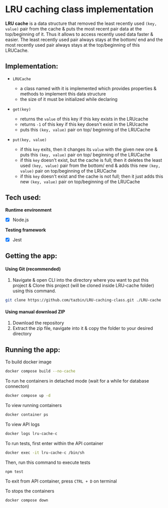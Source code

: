 # LRU caching class implementation

**LRU cache** is a data structure that removed the least recently used ```(key, value)``` pair from the cache & puts the most recent pair data at the top/beginning of it. Thus it allows to access recently used data faster & easier. The least recently used pair always stays at the bottom/ end and the most recently used pair always stays at the top/beginning of this LRUCache.

## Implementation:
- ```LRUCache```
  - a class named with it is implemented which provides properties & methods to implement this data structure
  - the size of it must be initialized while declaring
  
- ```get(key)``` 
  - returns the ```value``` of this key if this key exists in the LRUcache
  - returns ```-1``` of this key if this key doesn't exist in the LRUcache
  - puts this ````(key, value)```` pair on top/ beginning of the LRUCache
- ```put(key, value)``` 
  - if this ```key``` exits, then it changes its ```value``` with the given new one & puts this ````(key, value)```` pair on top/ beginning of the LRUCache
  - if this ```key``` doesn't exist, but the cache is full; then it deletes the least used ```(key, value)``` pair from the bottom/ end & adds this new ```(key, value)``` pair on top/beginning of the LRUCache
  - if this ```key``` doesn't exist and the cache is not full; then it just adds this new ```(key, value)``` pair on top/beginning of the LRUCache

## Tech used:

**Runtime environment**
- [x] Node.js

**Testing framework**
- [x] Jest

## Getting the app:
#### Using Git (recommended)
1. Navigate & open CLI into the directory where you want to put this project & Clone this project (will be cloned inside LRU-cache folder) using this command.
   
```bash
git clone https://github.com/tazbin/LRU-caching-class.git ./LRU-cache
```
#### Using manual download ZIP
1. Download the repository
2. Extract the zip file, navigate into it & copy the folder to your desired directory

## Running the app:
To build docker image
```bash
docker compose build --no-cache
```

To run he containers in detached mode (wait for a while for database connecton)
```bash
docker compose up -d
```

To view running containers
```bash
docker container ps
```

To view API logs
```bash
docker logs lru-cache-c
```

To run tests, first enter within the API container
```bash
docker exec -it lru-cache-c /bin/sh
```
Then, run this command to execute tests
```bash
npm test
```
To exit from API container, press ```CTRL + D``` on terminal

To stops the containers
```bash
docker compose down
```

